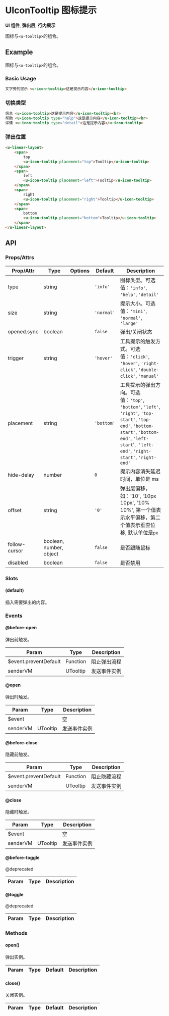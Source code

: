 <!-- 该 README.md 根据 api.yaml 和 docs/*.md 自动生成，为了方便在 GitHub 和 NPM 上查阅。如需修改，请查看源文件 -->

# UIconTooltip 图标提示

**UI 组件**, **弹出层**, **行内展示**

图标与`<u-tooltip>`的组合。

## Example
图标与`<u-tooltip>`的组合。

### Basic Usage

``` html
文字旁的提示 <u-icon-tooltip>这是提示内容</u-icon-tooltip>
```

### 切换类型

``` html
信息 <u-icon-tooltip>这是提示内容</u-icon-tooltip><br>
帮助 <u-icon-tooltip type="help">这是提示内容</u-icon-tooltip><br>
详情 <u-icon-tooltip type="detail">这是提示内容</u-icon-tooltip>
```

### 弹出位置

``` html
<u-linear-layout>
    <span>
        top
        <u-icon-tooltip placement="top">Tooltip</u-icon-tooltip>
    </span>
    <span>
        left
        <u-icon-tooltip placement="left">Tooltip</u-icon-tooltip>
    </span>
    <span>
        right
        <u-icon-tooltip placement="right">Tooltip</u-icon-tooltip>
    </span>
    <span>
        bottom
        <u-icon-tooltip placement="bottom">Tooltip</u-icon-tooltip>
    </span>
</u-linear-layout>
```

## API
### Props/Attrs

| Prop/Attr | Type | Options | Default | Description |
| --------- | ---- | ------- | ------- | ----------- |
| type | string |  | `'info'` | 图标类型。可选值：`'info'`, `'help'`, `'detail'` |
| size | string |  | `'normal'` | 提示大小。可选值：`'mini'`, `'normal'`, `'large'` |
| opened.sync | boolean |  | `false` | 弹出/关闭状态 |
| trigger | string |  | `'hover'` | 工具提示的触发方式。可选值：`'click'`, `'hover'`, `'right-click'`, `'double-click'`, `'manual'` |
| placement | string |  | `'bottom'` | 工具提示的弹出方向。可选值：`'top'`, `'bottom'`, `'left'`, `'right'`, `'top-start'`, `'top-end'`, `'bottom-start'`, `'bottom-end'`, `'left-start`',` 'left-end'`, `'right-start'`, `'right-end'` |
| hide-delay | number |  | `0` | 提示内容消失延迟时间，单位是 ms |
| offset | string |  | `'0'` | 弹出层偏移，如：'10', '10px 10px', '10% 10%', 第一个值表示水平偏移，第二个值表示垂直位移, 默认单位是`px` |
| follow-cursor | boolean, number, object |  | `false` | 是否跟随鼠标 |
| disabled | boolean |  | `false` | 是否禁用 |

### Slots

#### (default)

插入需要弹出的内容。

### Events

#### @before-open

弹出前触发。

| Param | Type | Description |
| ----- | ---- | ----------- |
| $event.preventDefault | Function | 阻止弹出流程 |
| senderVM | UTooltip | 发送事件实例 |

#### @open

弹出时触发。

| Param | Type | Description |
| ----- | ---- | ----------- |
| $event |  | 空 |
| senderVM | UTooltip | 发送事件实例 |

#### @before-close

隐藏前触发。

| Param | Type | Description |
| ----- | ---- | ----------- |
| $event.preventDefault | Function | 阻止隐藏流程 |
| senderVM | UTooltip | 发送事件实例 |

#### @close

隐藏时触发。

| Param | Type | Description |
| ----- | ---- | ----------- |
| $event |  | 空 |
| senderVM | UTooltip | 发送事件实例 |

#### @before-toggle

@deprecated

| Param | Type | Description |
| ----- | ---- | ----------- |

#### @toggle

@deprecated

| Param | Type | Description |
| ----- | ---- | ----------- |

### Methods

#### open()

弹出实例。

| Param | Type | Default | Description |
| ----- | ---- | ------- | ----------- |

#### close()

关闭实例。

| Param | Type | Default | Description |
| ----- | ---- | ------- | ----------- |
